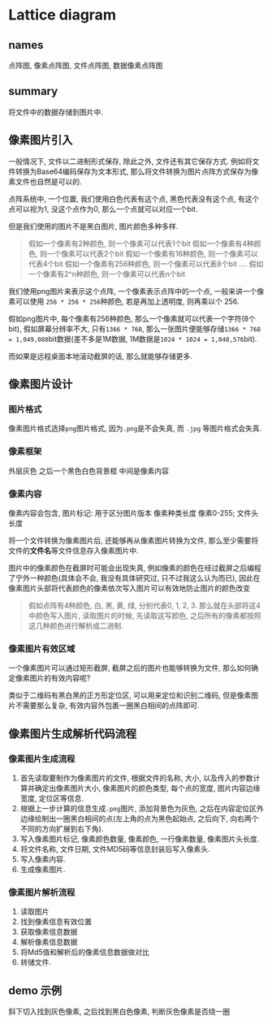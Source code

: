 # Lattice diagram

## names

点阵图, 像素点阵图, 文件点阵图, 数据像素点阵图

## summary

将文件中的数据存储到图片中.

## 像素图片引入

一般情况下, 文件以二进制形式保存, 除此之外, 文件还有其它保存方式. 例如将文件转换为Base64编码保存为文本形式, 那么将文件转换为图片点阵方式保存为像素文件也自然是可以的.

点阵系统中, 一个位置, 我们使用白色代表有这个点, 黑色代表没有这个点, 有这个点可以视为1, 没这个点作为0, 那么一个点就可以对应一个bit.

但是我们使用的图片不是黑白图片, 图片颜色多种多样.

> 假如一个像素有2种颜色, 则一个像素可以代表1个bit
> 假如一个像素有4种颜色, 则一个像素可以代表2个bit
> 假如一个像素有16种颜色, 则一个像素可以代表4个bit
> 假如一个像素有256种颜色, 则一个像素可以代表8个bit
> ....
> 假如一个像素有2^n种颜色, 则一个像素可以代表n个bit

我们使用png图片来表示这个点阵, 一个像素表示点阵中的一个点, 一般来讲一个像素可以使用 `256 * 256 * 256`种颜色, 若是再加上透明度, 则再乘以个 256.

假如png图片中, 每个像素有256种颜色, 那么一个像素就可以代表一个字符(8个bit), 假如屏幕分辨率不大, 只有`1366 * 768`, 那么一张图片便能够存储`1366 * 768 = 1,049,088`bit数据(差不多是1M数据, 1M数据是`1024 * 1024 = 1,048,576`bit).

而如果是远程桌面本地滚动截屏的话, 那么就能够存储更多.

## 像素图片设计

### 图片格式

像素图片格式选择`png`图片格式, 因为`.png`是不会失真, 而 `.jpg` 等图片格式会失真.

### 像素框架

外层灰色
之后一个黑色白色背景框
中间是像素内容

### 像素内容

像素内容会包含, 
图片标记: 用于区分图片版本
像素种类长度
像素0-255;
文件头长度


将一个文件转换为像素图片后, 还能够再从像素图片转换为文件, 那么至少需要将文件的**文件名**等文件信息存入像素图片中.

图片中的像素颜色在截屏时可能会出现失真, 例如像素的颜色在经过截屏之后编程了宁外一种颜色(具体会不会, 我没有具体研究过, 只不过我这么认为而已), 因此在像素图片头部将代表颜色的像素依次写入图片可以有效地防止图片的颜色改变

> 假如点阵有4种颜色, 白, 黑, 黄, 绿, 分别代表0, 1, 2, 3. 那么就在头部将这4中颜色写入图片, 读取图片的时候, 先读取这写颜色, 之后所有的像素都按照这几种颜色进行解析成二进制.

### 像素图片有效区域

一个像素图片可以通过矩形截屏, 截屏之后的图片也能够转换为文件, 那么如何确定像素图片的有效内容呢?

类似于二维码有黑白黑的正方形定位区, 可以用来定位和识别二维码, 但是像素图片不需要那么复杂, 有效内容外包裹一圈黑白相间的点阵即可.

## 像素图片生成解析代码流程

### 像素图片生成流程

1. 首先读取要制作为像素图片的文件, 根据文件的名称, 大小, 以及传入的参数计算并确定出像素图片大小, 像素图片的颜色类型, 每个点的宽度, 图片内容边缘宽度, 定位区等信息.
2. 根据上一步计算的信息生成`.png`图片, 添加背景色为灰色, 之后在内容定位区外边缘绘制出一圈黑白相间的点(左上角的点为黑色起始点, 之后向下, 向右两个不同的方向扩展到右下角).
3. 写入像素图片标记, 像素颜色数量, 像素颜色, 一行像素数量, 像素图片头长度.
4. 将文件名称, 文件日期, 文件MD5码等信息封装后写入像素头.
5. 写入像素内容.
6. 生成像素图片.

### 像素图片解析流程

1. 读取图片
2. 找到像素信息有效位置
3. 获取像素信息数据
4. 解析像素信息数据
5. 将Md5值和解析后的像素信息数据做对比
6. 转储文件.

## demo 示例

斜下切入找到灰色像素, 之后找到黑白色像素, 判断灰色像素是否绕一圈


